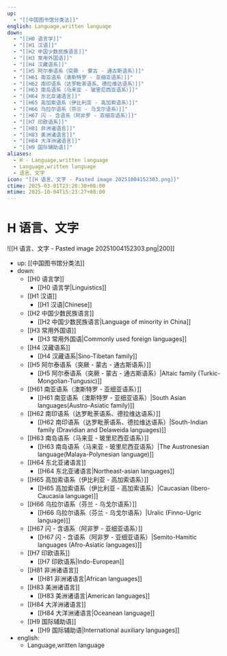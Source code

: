 ```yaml
---
up:
  - "[[中国图书馆分类法]]"
english: Language,written language
down:
  - "[[H0 语言学]]"
  - "[[H1 汉语]]"
  - "[[H2 中国少数民族语言]]"
  - "[[H3 常用外国语]]"
  - "[[H4 汉藏语系]]"
  - "[[H5 阿尔泰语系（突厥 - 蒙古 - 通古斯语系）]]"
  - "[[H61 南亚语系（澳斯特罗 - 亚细亚语系）]]"
  - "[[H62 南印语系（达罗毗荼语系、德拉维达语系）]]"
  - "[[H63 南岛语系（马来亚 - 玻里尼西亚语系）]]"
  - "[[H64 东北亚诸语言]]"
  - "[[H65 高加索语系（伊比利亚 - 高加索语系）]]"
  - "[[H66 乌拉尔语系（芬兰 - 乌戈尔语系）]]"
  - "[[H67 闪 - 含语系（阿非罗 - 亚细亚语系）]]"
  - "[[H7 印欧语系]]"
  - "[[H81 非洲诸语言]]"
  - "[[H83 美洲诸语言]]"
  - "[[H84 大洋洲诸语言]]"
  - "[[H9 国际辅助语]]"
aliases:
  - H - Language,written language
  - Language,written language
  - 语言、文字
icon: "[[H 语言、文字 - Pasted image 20251004152303.png]]"
ctime: 2025-03-01T23:20:30+08:00
mtime: 2025-10-04T15:23:27+08:00
---
```


# H 语言、文字

![[H 语言、文字 - Pasted image 20251004152303.png|200]]

- up: [[中国图书馆分类法]]
- down:
	- [[H0 语言学]]
		- [[H0 语言学|Linguistics]]
	- [[H1 汉语]]
		- [[H1 汉语|Chinese]]
	- [[H2 中国少数民族语言]]
		- [[H2 中国少数民族语言|Language of minority in China]]
	- [[H3 常用外国语]]
		- [[H3 常用外国语|Commonly used foreign languages]]
	- [[H4 汉藏语系]]
		- [[H4 汉藏语系|Sino-Tibetan family]]
	- [[H5 阿尔泰语系（突厥 - 蒙古 - 通古斯语系）]]
		- [[H5 阿尔泰语系（突厥 - 蒙古 - 通古斯语系）|Altaic family (Turkic-Mongolian-Tungusic)]]
	- [[H61 南亚语系（澳斯特罗 - 亚细亚语系）]]
		- [[H61 南亚语系（澳斯特罗 - 亚细亚语系）|South Asian languages(Austro-Asiatic family)]]
	- [[H62 南印语系（达罗毗荼语系、德拉维达语系）]]
		- [[H62 南印语系（达罗毗荼语系、德拉维达语系）|South-Indian family (Dravidian and Delaweida languages)]]
	- [[H63 南岛语系（马来亚 - 玻里尼西亚语系）]]
		- [[H63 南岛语系（马来亚 - 玻里尼西亚语系）|The Austronesian language(Malaya-Polynesian language)]]
	- [[H64 东北亚诸语言]]
		- [[H64 东北亚诸语言|Northeast-asian languages]]
	- [[H65 高加索语系（伊比利亚 - 高加索语系）]]
		- [[H65 高加索语系（伊比利亚 - 高加索语系）|Caucasian (Ibero-Caucasia language)]]
	- [[H66 乌拉尔语系（芬兰 - 乌戈尔语系）]]
		- [[H66 乌拉尔语系（芬兰 - 乌戈尔语系）|Uralic (Finno-Ugric language)]]
	- [[H67 闪 - 含语系（阿非罗 - 亚细亚语系）]]
		- [[H67 闪 - 含语系（阿非罗 - 亚细亚语系）|Semito-Hamitic languages (Afro-Asiatic languages)]]
	- [[H7 印欧语系]]
		- [[H7 印欧语系|Indo-European]]
	- [[H81 非洲诸语言]]
		- [[H81 非洲诸语言|African languages]]
	- [[H83 美洲诸语言]]
		- [[H83 美洲诸语言|American languages]]
	- [[H84 大洋洲诸语言]]
		- [[H84 大洋洲诸语言|Oceanean language]]
	- [[H9 国际辅助语]]
		- [[H9 国际辅助语|International auxiliary languages]]
- english:
	- Language,written language

